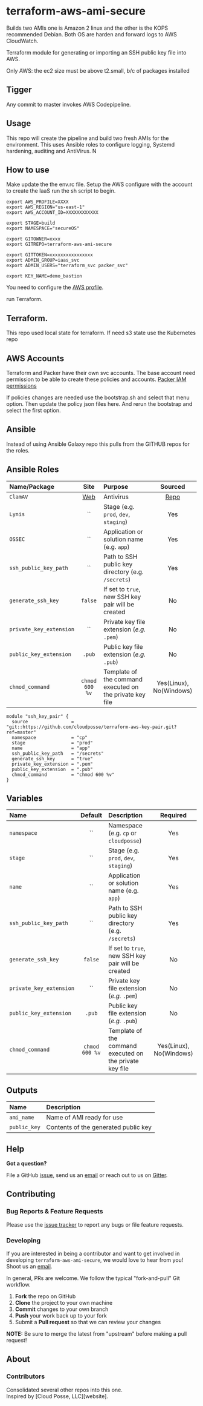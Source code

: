 # terraform-aws-ami-secure

Builds two AMIs one is Amazon 2 linux and the other is the KOPS recommended Debian.  Both
OS are harden and forward logs to AWS CloudWatch.  

Terraform module for generating or importing an SSH public key file into AWS.

Only AWS: the ec2 size must be above t2.small, b/c of packages installed

## Tigger
Any commit to master invokes AWS Codepipeline.

## Usage
This repo will create the pipeline and build two fresh AMIs for the environment.  This uses Ansible 
roles to configure logging, Systemd hardening, auditing and AntiVirus.  N  


## How to use
Make update the the env.rc file.  Setup the AWS configure with the account to create the IaaS
run the sh script to begin.

```shell
export AWS_PROFILE=XXXX
export AWS_REGION="us-east-1"
export AWS_ACCOUNT_ID=XXXXXXXXXXXX

export STAGE=build
export NAMESPACE="secureOS"

export GITOWNER=xxxx
export GITREPO=terraform-aws-ami-secure

export GITTOKEN=xxxxxxxxxxxxxxxx
export ADMIN_GROUP=iaas_svc
export ADMIN_USERS="terraform_svc packer_svc"

export KEY_NAME=demo_bastion
```
 
 You need to configure the [AWS profile](https://docs.aws.amazon.com/cli/latest/userguide/cli-multiple-profiles.html).

run Terraform.  

## Terraform. 
This repo used local state for terraform.  If need s3 state use the Kubernetes repo

## AWS Accounts 
Terraform and Packer have their own svc accounts.  The base account need permission to 
be able to create these policies and accounts.  [Packer IAM permissions](https://www.packer.io/docs/builders/amazon.html#using-an-iam-instance-profile)

If policies changes are needed use the bootstrap.sh and select that menu option.  Then 
update the policy json files here.  And rerun the bootstrap and select the first option.

## Ansible 

Instead of using Ansible Galaxy repo this pulls from the GITHUB repos for the roles.


## Ansible Roles

|  Name/Package                  |  Site       |  Purpose                                             | Sourced  |
|:-----------------------------|:--------------:|:---------------------------------------------------------|:---------:|
| `ClamAV`                     | [Web](https://www.clamav.net/)             | Antivirus                   | [Repo](https://github.com/rbd80/ansible-role-clamav)       |
| `Lynis`                      | ``             | Stage (e.g. `prod`, `dev`, `staging`)                    | Yes       |
| `OSSEC`                      | ``             | Application or solution name  (e.g. `app`)               | Yes       |
| `ssh_public_key_path`        | ``             | Path to SSH public key directory (e.g. `/secrets`)       | Yes       |
| `generate_ssh_key`           | `false`        | If set to `true`, new SSH key pair will be created       | No        |
| `private_key_extension`      | ``             | Private key file extension (_e.g._ `.pem`)               | No        |
| `public_key_extension`       | `.pub`         | Public key file extension (_e.g._ `.pub`)                | No        |
| `chmod_command`              | `chmod 600 %v` | Template of the command executed on the private key file | Yes(Linux), No(Windows) |

```
module "ssh_key_pair" {
  source                = "git::https://github.com/cloudposse/terraform-aws-key-pair.git?ref=master"
  namespace             = "cp"
  stage                 = "prod"
  name                  = "app"
  ssh_public_key_path   = "/secrets"
  generate_ssh_key      = "true"
  private_key_extension = ".pem"
  public_key_extension  = ".pub"
  chmod_command         = "chmod 600 %v"
}
```


## Variables

|  Name                        |  Default       |  Description                                             | Required  |
|:-----------------------------|:--------------:|:---------------------------------------------------------|:---------:|
| `namespace`                  | ``             | Namespace (e.g. `cp` or `cloudposse`)                    | Yes       |
| `stage`                      | ``             | Stage (e.g. `prod`, `dev`, `staging`)                    | Yes       |
| `name`                       | ``             | Application or solution name  (e.g. `app`)               | Yes       |
| `ssh_public_key_path`        | ``             | Path to SSH public key directory (e.g. `/secrets`)       | Yes       |
| `generate_ssh_key`           | `false`        | If set to `true`, new SSH key pair will be created       | No        |
| `private_key_extension`      | ``             | Private key file extension (_e.g._ `.pem`)               | No        |
| `public_key_extension`       | `.pub`         | Public key file extension (_e.g._ `.pub`)                | No        |
| `chmod_command`              | `chmod 600 %v` | Template of the command executed on the private key file | Yes(Linux), No(Windows) |


## Outputs

| Name                  | Description                                   |
|:----------------------|:----------------------------------------------|
| `ami_name`            | Name of AMI ready for use                     |
| `public_key`          | Contents of the generated public key          |


## Help

**Got a question?**

File a GitHub [issue](https://github.com/cloudposse/terraform-aws-key-pair/issues), send us an [email](mailto:hello@cloudposse.com) or reach out to us on [Gitter](https://gitter.im/cloudposse/).


## Contributing

### Bug Reports & Feature Requests

Please use the [issue tracker](https://github.com/rbd80/terraform-aws-ami-secure/issues) to report any bugs or file feature requests.

### Developing

If you are interested in being a contributor and want to get involved in developing `terraform-aws-ami-secure`, we would love to hear from you! Shoot us an [email](mailto:hello@cloudposse.com).

In general, PRs are welcome. We follow the typical "fork-and-pull" Git workflow.

 1. **Fork** the repo on GitHub
 2. **Clone** the project to your own machine
 3. **Commit** changes to your own branch
 4. **Push** your work back up to your fork
 5. Submit a **Pull request** so that we can review your changes

**NOTE:** Be sure to merge the latest from "upstream" before making a pull request!


## About



### Contributors
Consolidated several other repos into this one.  
Inspired by [Cloud Posse, LLC][website].